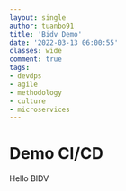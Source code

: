```yaml
---
layout: single
author: tuanbo91
title: 'Bidv Demo'
date: '2022-03-13 06:00:55'
classes: wide
comment: true
tags:
- devdps
- agile
- methodology
- culture
- microservices
---
```


# Demo CI/CD

Hello BIDV
